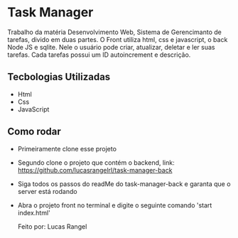 # Task Manager
Trabalho da matéria Desenvolvimento Web, Sistema de Gerencimanto de tarefas, divido em duas partes. O Front utiliza html, css e javascript, o back Node JS e sqlite. Nele o usuário pode criar, atualizar, deletar e ler suas tarefas.
Cada tarefas possui um ID autoincrement e descrição.

## Tecbologias Utilizadas
- Html
- Css
- JavaScript

## Como rodar 
- Primeiramente clone esse projeto
- Segundo clone o projeto que contém o backend, link: https://github.com/lucasrangelrl/task-manager-back
- Siga todos os passos do readMe do task-manager-back e garanta que o server está rodando
- Abra o projeto front no terminal e digite o seguinte comando 'start index.html'

  Feito por: Lucas Rangel
